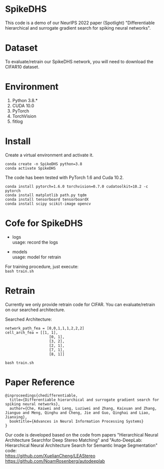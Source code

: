# SpikeDHS
This code is a demo of our NeurIPS 2022 paper (Spotlight) "Differentiable hierarchical and surrogate gradient search for spiking neural networks".

# Dataset
To evaluate/retrain our SpikeDHS network, you will need to download the CIFAR10 dataset.



# Environment
1. Python 3.8.*
2. CUDA 10.0
3. PyTorch 
4. TorchVision 
5. fitlog

# Install
Create a  virtual environment and activate it.
```shell
conda create -n SpikeDHS python=3.8
conda activate SpikeDHS
```
The code has been tested with PyTorch 1.6 and Cuda 10.2.
```shell
conda install pytorch=1.6.0 torchvision=0.7.0 cudatoolkit=10.2 -c pytorch
conda install matplotlib path.py tqdm
conda install tensorboard tensorboardX
conda install scipy scikit-image opencv
```

# Cofe for SpikeDHS
- logs\
  usage: record the logs

- models \
  usage: model for retrain

For training procedure, just execute: \
  `bash train.sh`
  
# Retrain
Currently we only provide retrain code for CIFAR. You can evaluate/retrain on our searched architecture.

Searched Architecture:
```
network_path_fea = [0,0,1,1,1,2,2,2]
cell_arch_fea = [[1, 1],
                    [0, 1],
                    [3, 2],
                    [2, 1],
                    [7, 1],
                    [8, 1]]
```

```shell
bash train.sh
```

# Paper Reference
```
@inproceedings{chedifferentiable,
  title={Differentiable hierarchical and surrogate gradient search for spiking neural networks},
  author={Che, Kaiwei and Leng, Luziwei and Zhang, Kaixuan and Zhang, Jianguo and Meng, Qinghu and Cheng, Jie and Guo, Qinghai and Liao, Jianxing},
  booktitle={Advances in Neural Information Processing Systems}
}
```

Our code is developed based on the code from papers "Hierarchical Neural Architecture Searchfor Deep Stereo Matching" and "Auto-DeepLab: Hierarchical Neural Architecture Search for Semantic Image Segmentation"
code:  
https://github.com/XuelianCheng/LEAStereo  
https://github.com/NoamRosenberg/autodeeplab



